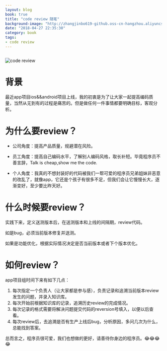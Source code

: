 ```yaml
---
layout: blog
book: true
title: "code review 随笔"
background-image: "http://zhangjinbo619-github.oss-cn-hangzhou.aliyuncs.com/zhangjinbo619.github.io/codereview.jpg"
date: "2018-04-27 22:35:30"
category: book
tags:
- code review
---
```

<!-- wechat shard default img -->
<img src="http://zhangjinbo619-github.oss-cn-hangzhou.aliyuncs.com/zhangjinbo619.github.io/codereview.jpg?x-oss-process=image/resize,w_100" width="0" height="0"/>

![code review](http://zhangjinbo619-github.oss-cn-hangzhou.aliyuncs.com/zhangjinbo619.github.io/codereview.jpg)

# 背景
   最近app项目ios&&android项目上线，我的初衷是为了让大家一起提高编码质量，当然从无到有的过程是痛苦的。但是做任何一件事情都要明确目标，客观分析。


# 为什么要review？
  - 公司角度：提高产品质量，规避潜在风险。

  - 员工角度：提高自己编码水平，了解别人编码风格，取长补短。毕竟程序员不善言辞，Talk is cheap,show me the code.

  - 个人角度：我真的不想封装好的代码被我们一帮可爱的程序员兄弟姐妹非恶意的改乱了，就像app，它还是个孩子有很多不足，但我们会让它慢慢长大，逐渐变好，至少要比昨天好。


# 什么时候要review？
实践下来，定义送测版本后，在送测版本和上线的间隔期，review代码。

如是bug，必须当前版本修复并送测。

如果是功能优化，根据实际情况决定是否当前版本或者下个版本优化。


# 如何review？

app项目组时间下来有如下几点：
 1. 每次指定一个负责人（让大家都是参与感），负责记录和追溯当前版本review发生的问题，并录入知识库。
 2. 每次开始前根据知识库的记录，追溯历史review的完成情况。
 3. 每次记录的格式需要将解决问题提交代码的reversion号填入，以便以后查看。
 4. 每次review后，去追溯是否有生产上线后bug，分析原因，多问几次为什么，总能找到答案。


总而言之，程序员很可爱，我们也想做的更好，请善待你身边的程序员。😂😂😂😂